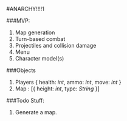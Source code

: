 #ANARCHY!!!!1

###MVP:
1. Map generation
2. Turn-based combat
3. Projectiles and collision damage
4. Menu
5. Character model(s)

###Objects
1. Players
	{
		health: *int*,
		ammo:   *int*, 
		move:   *int*
	}
2. Map : 
	[{
		height: *int*,
		type:   *String*
	}]

###Todo Stuff: 
1. Generate a map.
